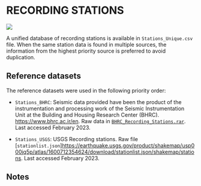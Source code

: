 # RECORDING STATIONS

![](recording_stations.png)

A unified database of recording stations is available in `Stations_Unique.csv` file.
When the same station data is found in multiple sources, the information from the highest priority source is preferred to avoid duplication.


## Reference datasets

The reference datasets were used in the following priority order:

- `Stations_BHRC`: Seismic data provided have been the product of the instrumentation and processing work of the Seismic Instrumentation Unit at the Building and Housing Research Center (BHRC). https://www.bhrc.ac.ir/en. Raw data in [`BHRC_Recording_Stations.rar`](https://www.bhrc.ac.ir/en). Last accessed February 2023.

- `Stations_USGS`: USGS Recording stations. Raw file [`stationlist.json`]https://earthquake.usgs.gov/product/shakemap/usp000jq5p/atlas/1600712354624/download/stationlist.json/shakemap/stations. Last accessed February 2023.

## Notes
